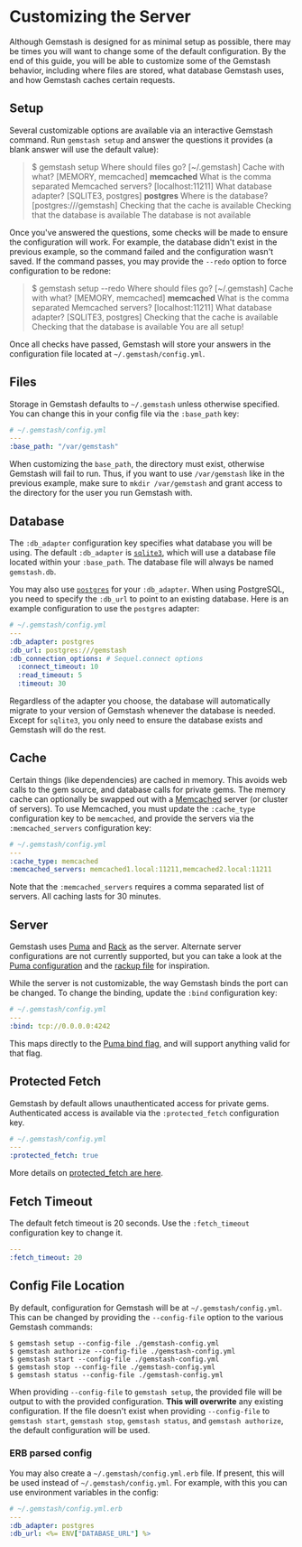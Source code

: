 <!--Automatically generated by Pandoc -->
Customizing the Server
======================

Although Gemstash is designed for as minimal setup as possible, there may be times you will want to change some of the default configuration. By the end of this guide, you will be able to customize some of the Gemstash behavior, including where files are stored, what database Gemstash uses, and how Gemstash caches certain requests.

Setup
-----

Several customizable options are available via an interactive Gemstash command. Run `gemstash setup` and answer the questions it provides (a blank answer will use the default value):

> $ gemstash setup
> Where should files go? \[~/.gemstash\]
> Cache with what? \[MEMORY, memcached\] **memcached**
> What is the comma separated Memcached servers? \[localhost:11211\]
> What database adapter? \[SQLITE3, postgres\] **postgres**
> Where is the database? \[postgres:///gemstash\]
> Checking that the cache is available
> Checking that the database is available
> The database is not available

Once you've answered the questions, some checks will be made to ensure the configuration will work. For example, the database didn't exist in the previous example, so the command failed and the configuration wasn't saved. If the command passes, you may provide the `--redo` option to force configuration to be redone:

> $ gemstash setup --redo
> Where should files go? \[~/.gemstash\]
> Cache with what? \[MEMORY, memcached\] **memcached**
> What is the comma separated Memcached servers? \[localhost:11211\]
> What database adapter? \[SQLITE3, postgres\]
> Checking that the cache is available
> Checking that the database is available
> You are all setup!

Once all checks have passed, Gemstash will store your answers in the configuration file located at `~/.gemstash/config.yml`.

Files
-----

Storage in Gemstash defaults to `~/.gemstash` unless otherwise specified. You can change this in your config file via the `:base_path` key:

``` yaml
# ~/.gemstash/config.yml
---
:base_path: "/var/gemstash"
```

When customizing the `base_path`, the directory must exist, otherwise Gemstash will fail to run. Thus, if you want to use `/var/gemstash` like in the previous example, make sure to `mkdir /var/gemstash` and grant access to the directory for the user you run Gemstash with.

Database
--------

The `:db_adapter` configuration key specifies what database you will be using. The default `:db_adapter` is [`sqlite3`](https://www.sqlite.org/), which will use a database file located within your `:base_path`. The database file will always be named `gemstash.db`.

You may also use [`postgres`](http://www.postgresql.org/) for your `:db_adapter`. When using PostgreSQL, you need to specify the `:db_url` to point to an existing database. Here is an example configuration to use the `postgres` adapter:

``` yaml
# ~/.gemstash/config.yml
---
:db_adapter: postgres
:db_url: postgres:///gemstash
:db_connection_options: # Sequel.connect options
  :connect_timeout: 10
  :read_timeout: 5
  :timeout: 30

```

Regardless of the adapter you choose, the database will automatically migrate to your version of Gemstash whenever the database is needed. Except for `sqlite3`, you only need to ensure the database exists and Gemstash will do the rest.

Cache
-----

Certain things (like dependencies) are cached in memory. This avoids web calls to the gem source, and database calls for private gems. The memory cache can optionally be swapped out with a [Memcached](http://memcached.org/) server (or cluster of servers). To use Memcached, you must update the `:cache_type` configuration key to be `memcached`, and provide the servers via the `:memcached_servers` configuration key:

``` yaml
# ~/.gemstash/config.yml
---
:cache_type: memcached
:memcached_servers: memcached1.local:11211,memcached2.local:11211
```

Note that the `:memcached_servers` requires a comma separated list of servers. All caching lasts for 30 minutes.

Server
------

Gemstash uses [Puma](http://puma.io/) and [Rack](http://rack.github.io/) as the server. Alternate server configurations are not currently supported, but you can take a look at the [Puma configuration](https://github.com/bundler/gemstash/blob/master/lib/gemstash/puma.rb) and the [rackup file](https://github.com/bundler/gemstash/blob/master/lib/gemstash/config.ru) for inspiration.

While the server is not customizable, the way Gemstash binds the port can be changed. To change the binding, update the `:bind` configuration key:

``` yaml
# ~/.gemstash/config.yml
---
:bind: tcp://0.0.0.0:4242
```

This maps directly to the [Puma bind flag](https://github.com/puma/puma#binding-tcp--sockets), and will support anything valid for that flag.

Protected Fetch
---------------

Gemstash by default allows unauthenticated access for private gems. Authenticated access is available via the `:protected_fetch` configuration key.

``` yaml
# ~/.gemstash/config.yml
---
:protected_fetch: true
```

More details on [protected\_fetch are here](gemstash-private-gems.7.md#protected-fetching).

Fetch Timeout
-------------

The default fetch timeout is 20 seconds. Use the `:fetch_timeout` configuration key to change it.

``` yaml
---
:fetch_timeout: 20
```

Config File Location
--------------------

By default, configuration for Gemstash will be at `~/.gemstash/config.yml`. This can be changed by providing the `--config-file` option to the various Gemstash commands:

    $ gemstash setup --config-file ./gemstash-config.yml
    $ gemstash authorize --config-file ./gemstash-config.yml
    $ gemstash start --config-file ./gemstash-config.yml
    $ gemstash stop --config-file ./gemstash-config.yml
    $ gemstash status --config-file ./gemstash-config.yml

When providing `--config-file` to `gemstash setup`, the provided file will be output to with the provided configuration. **This will overwrite** any existing configuration. If the file doesn't exist when providing `--config-file` to `gemstash start`, `gemstash stop`, `gemstash status`, and `gemstash authorize`, the default configuration will be used.

### ERB parsed config

You may also create a `~/.gemstash/config.yml.erb` file. If present, this will be used instead of `~/.gemstash/config.yml`. For example, with this you can use environment variables in the config:

``` yaml
# ~/.gemstash/config.yml.erb
---
:db_adapter: postgres
:db_url: <%= ENV["DATABASE_URL"] %>
```
